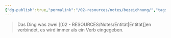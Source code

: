 ```yaml
---
{"dg-publish":true,"permalink":"/02-resources/notes/bezeichnung/","tags":["datenbank"],"noteIcon":"","updated":"2025-08-26T16:35:02.493+02:00"}
---
```


> Das Ding was zwei [[02 - RESOURCES/Notes/Entität\|Entität]]en verbindet, es wird immer als ein Verb eingegeben.

